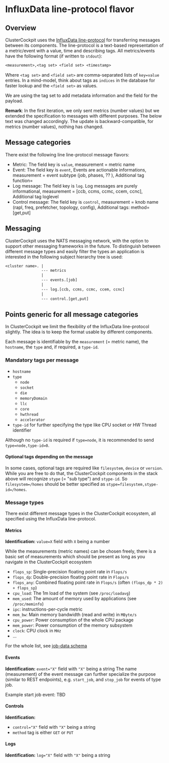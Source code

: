 # InfluxData line-protocol flavor

## Overview

ClusterCockpit uses the
[InfluxData line-protocol](https://docs.influxdata.com/influxdb/v2.1/reference/syntax/line-protocol/)
for transferring messages between its components. The line-protocol is a
text-based representation of a metric/event with a value, time and describing
tags. All metrics/events have the following format (if written to `stdout`):

```txt
<measurement>,<tag set> <field set> <timestamp>
```

Where `<tag set>` and `<field set>` are comma-separated lists of `key=value`
entries. In a mind-model, think about tags as `indices` in the database for
faster lookup and the `<field set>` as values.

We are using the tag set to add metadata information and the field for the
payload.

**Remark**: In the first iteration, we only sent metrics (number values) but we
extended the specification to messages with different purposes. The below
text was changed accordingly. The update is backward-compatible, for metrics
(number values), nothing has changed.

## Message categories

There exist the following line line-protocol message flavors:

- Metric: The field key is `value`, measurement = metric name
- Event: The field key is `event`, Events are actionable informations, measurement = event subtype (job, phases, ?? ), Additional tag function=<string>
- Log message: The field key is `log`. Log messages are purely informational,
  measurement = [ccb, ccms, ccmc, ccem, ccnc], Additional tag loglevel
- Control message: The field key is `control`, measurement = knob name (rapl, freq, prefetcher, topology, config), Additional tags: method=[get,put]

## Messaging

ClusterCockpit uses the NATS messaging network, with the option to support other
messaging frameworks in the future. To distinguish between different message
types and easily filter the types an application is interested in the following
subject hierarchy tree is used:

```txt
<cluster name>. |
                --- metrics
                |
                --- events.[job]
                |
                --- log.[ccb, ccms, ccmc, ccem, ccnc]
                |
                --- control.[get,put]
```

## Points generic for all message categories

In ClusterCockpit we limit the flexibility of the InfluxData line-protocol
slightly. The idea is to keep the format usable by different components.

Each message is identifiable by the `measurement` (= metric name), the
`hostname`, the `type` and, if required, a `type-id`.

### Mandatory tags per message

- `hostname`
- `type`
  - `node`
  - `socket`
  - `die`
  - `memoryDomain`
  - `llc`
  - `core`
  - `hwthread`
  - `accelerator`
- `type-id` for further specifying the type like CPU socket or HW Thread identifier

Although no `type-id` is required if `type=node`, it is recommended to send `type=node,type-id=0`.

#### Optional tags depending on the message

In some cases, optional tags are required like `filesystem`, `device` or
`version`. While you are free to do that, the ClusterCockpit components in the
stack above will recognize `stype` (= "sub type") and `stype-id`. So
`filesystem=/homes` should be better specified as
`stype=filesystem,stype-id=/homes`.

### Message types

There exist different message types in the ClusterCockpit ecosystem, all
specified using the InfluxData line-protocol.

#### Metrics

**Identification:** `value=X` field with `X` being a number

While the measurements (metric names) can be chosen freely, there is a basic set
of measurements which should be present as long as you navigate in the
ClusterCockpit ecosystem

- `flops_sp`: Single-precision floating point rate in `Flops/s`
- `flops_dp`: Double-precision floating point rate in `Flops/s`
- `flops_any`: Combined floating point rate in `Flops/s` (often `(flops_dp * 2) + flops_sp`)
- `cpu_load`: The 1m load of the system (see `/proc/loadavg`)
- `mem_used`: The amount of memory used by applications (see `/proc/meminfo`)
- `ipc`: instructions-per-cycle metric
- `mem_bw`: Main memory bandwidth (read and write) in `MByte/s`
- `cpu_power`: Power consumption of the whole CPU package
- `mem_power`: Power consumption of the memory subsystem
- `clock`: CPU clock in `MHz`
- ...

For the whole list, see [job-data schema](../../datastructures/job-data.schema.json)

#### Events

**Identification:** `event="X"` field with `"X"` being a string
The name (measurement) of the event message can further specialize the purpose
(similar to REST endpoints), e.g. `start_job`, and `stop_job` for events of type
job.

Example start job event:
TBD

#### Controls

**Identification:**

- `control="X"` field with `"X"` being a string
- `method` tag is either `GET` or `PUT`

#### Logs

**Identification:** `log="X"` field with `"X"` being a string
